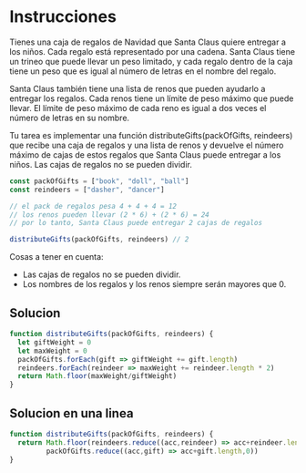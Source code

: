 <h1>Instrucciones</h1>
<p>
Tienes una caja de regalos de Navidad que Santa Claus quiere entregar a los niños. Cada regalo está representado por una cadena. Santa Claus tiene un trineo que puede llevar un peso limitado, y cada regalo dentro de la caja tiene un peso que es igual al número de letras en el nombre del regalo.

Santa Claus también tiene una lista de renos que pueden ayudarlo a entregar los regalos. Cada renos tiene un límite de peso máximo que puede llevar. El límite de peso máximo de cada reno es igual a dos veces el número de letras en su nombre.

Tu tarea es implementar una función distributeGifts(packOfGifts, reindeers) que recibe una caja de regalos y una lista de renos y devuelve el número máximo de cajas de estos regalos que Santa Claus puede entregar a los niños. Las cajas de regalos no se pueden dividir.
</p>

```js
const packOfGifts = ["book", "doll", "ball"]
const reindeers = ["dasher", "dancer"]

// el pack de regalos pesa 4 + 4 + 4 = 12
// los renos pueden llevar (2 * 6) + (2 * 6) = 24
// por lo tanto, Santa Claus puede entregar 2 cajas de regalos

distributeGifts(packOfGifts, reindeers) // 2
```
<p>
Cosas a tener en cuenta:
<ul>
  <li>Las cajas de regalos no se pueden dividir.</li>
  <li>Los nombres de los regalos y los renos siempre serán mayores que 0.</li>
</ul>
</p>

<h2>Solucion</h2>

```js
function distributeGifts(packOfGifts, reindeers) {
  let giftWeight = 0
  let maxWeight = 0
  packOfGifts.forEach(gift => giftWeight += gift.length)
  reindeers.forEach(reindeer => maxWeight += reindeer.length * 2)
  return Math.floor(maxWeight/giftWeight)
}
```

<h2>Solucion en una linea</h2>

```js
function distributeGifts(packOfGifts, reindeers) {
  return Math.floor(reindeers.reduce((acc,reindeer) => acc+reindeer.length*2,0)/
         packOfGifts.reduce((acc,gift) => acc+gift.length,0))
}
```

